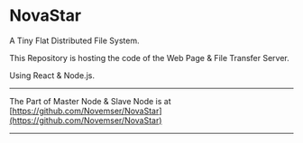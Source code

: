 # NovaStar

A Tiny Flat Distributed File System.

This Repository is hosting the code of the Web Page & File Transfer Server.

Using React & Node.js.

***

The Part of Master Node & Slave Node is at [https://github.com/Novemser/NovaStar](https://github.com/Novemser/NovaStar)

***